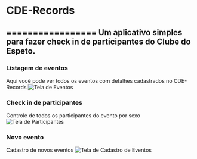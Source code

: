 # CDE-Records
=================
Um aplicativo simples para fazer check in de participantes do Clube do Espeto.
-------------

### Listagem de eventos
Aqui você pode ver todos os eventos com detalhes cadastrados no CDE-Records
![Tela de Eventos](https://raw.github.com/marcosvbras/CDE-Records/master/screenshots/screen1.png "Device Image")

### Check in de participantes
Controle de todos os participantes do evento por sexo
![Tela de Participantes](https://raw.github.com/marcosvbras/CDE-Records/master/screenshots/screen2.png "Device Image")

### Novo evento
Cadastro de novos eventos
![Tela de Cadastro de Eventos](https://raw.github.com/marcosvbras/CDE-Records/master/screenshots/screen3.png "Device Image")